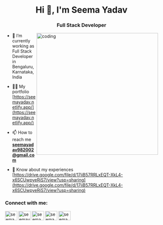 <h1 align="center">Hi 👋, I'm Seema Yadav</h1>
<h3 align="center">Full Stack Developer</h3>
<img align ="right" alt="coding" width="400" src=https://raw.githubusercontent.com/seemayadav09/seemayadav09/main/screenshot_2025-02-10.png
>

- 🌱 I’m currently working as Full Stack Developer in Bengaluru, Karnataka, India

- 👨‍💻 My portfolio [https://seemayadav.netlify.app/](https://seemayadav.netlify.app/)

- 📫 How to reach me **seemayadav982002@gmail.com**

- 📄 Know about my experiences [https://drive.google.com/file/d/17iiB57RRLxEQT-XkL4-x6SCUwpyeRiS7/view?usp=sharing](https://drive.google.com/file/d/17iiB57RRLxEQT-XkL4-x6SCUwpyeRiS7/view?usp=sharing)

<h3 align="left">Connect with me:</h3>
<p align="left">
<a href="https://twitter.com/seemaaaa09" target="blank"><img align="center" src="https://raw.githubusercontent.com/rahuldkjain/github-profile-readme-generator/master/src/images/icons/Social/twitter.svg" alt="seemaaaa09" height="30" width="40" /></a>
<a href="https://linkedin.com/in/seemayadav09" target="blank"><img align="center" src="https://raw.githubusercontent.com/rahuldkjain/github-profile-readme-generator/master/src/images/icons/Social/linked-in-alt.svg" alt="seemayadav09" height="30" width="40" /></a>
<a href="https://instagram.com/seemaaaa_09" target="blank"><img align="center" src="https://raw.githubusercontent.com/rahuldkjain/github-profile-readme-generator/master/src/images/icons/Social/instagram.svg" alt="seemaaaa_09" height="30" width="40" /></a>
<a href="https://www.leetcode.com/seema_yadav" target="blank"><img align="center" src="https://raw.githubusercontent.com/rahuldkjain/github-profile-readme-generator/master/src/images/icons/Social/leet-code.svg" alt="seema_yadav" height="30" width="40" /></a>
<a href="https://auth.geeksforgeeks.org/user/seema09" target="blank"><img align="center" src="https://raw.githubusercontent.com/rahuldkjain/github-profile-readme-generator/master/src/images/icons/Social/geeks-for-geeks.svg" alt="seema09" height="30" width="40" /></a>
</p>

